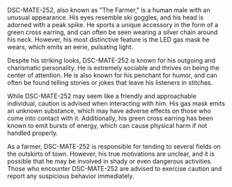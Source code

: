 DSC-MATE-252, also known as "The Farmer," is a human male with an unusual appearance. His eyes resemble ski goggles, and his head is adorned with a peak spike. He sports a unique accessory in the form of a green cross earring, and can often be seen wearing a silver chain around his neck. However, his most distinctive feature is the LED gas mask he wears, which emits an eerie, pulsating light.

Despite his striking looks, DSC-MATE-252 is known for his outgoing and charismatic personality. He is extremely sociable and thrives on being the center of attention. He is also known for his penchant for humor, and can often be found telling stories or jokes that leave his listeners in stitches.

While DSC-MATE-252 may seem like a friendly and approachable individual, caution is advised when interacting with him. His gas mask emits an unknown substance, which may have adverse effects on those who come into contact with it. Additionally, his green cross earring has been known to emit bursts of energy, which can cause physical harm if not handled properly.

As a farmer, DSC-MATE-252 is responsible for tending to several fields on the outskirts of town. However, his true motivations are unclear, and it is possible that he may be involved in shady or even dangerous activities. Those who encounter DSC-MATE-252 are advised to exercise caution and report any suspicious behavior immediately.